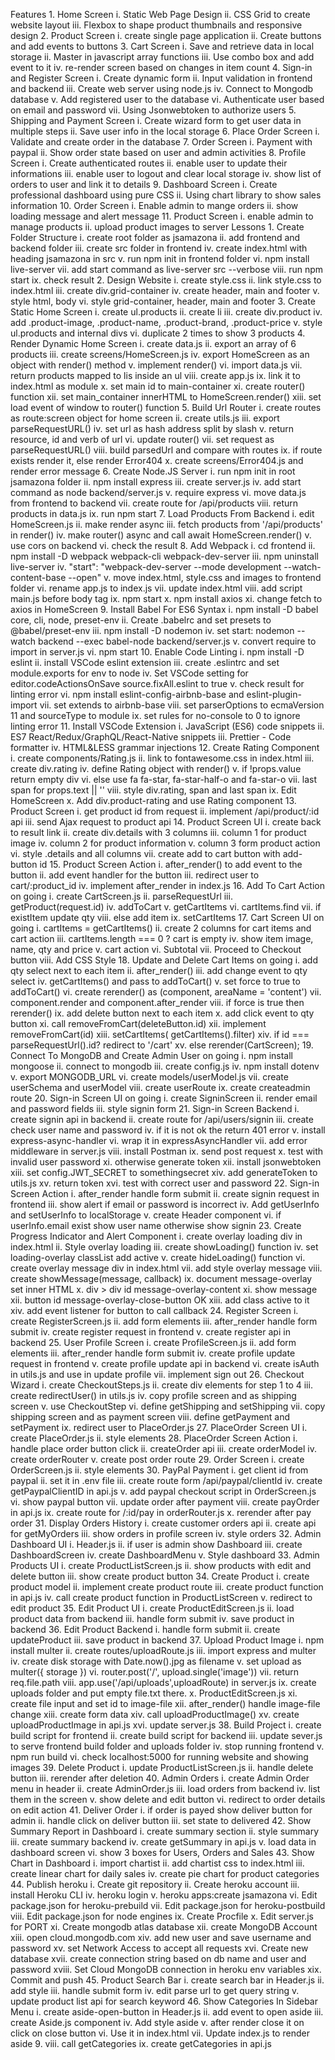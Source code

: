 Features
    1. Home Screen
        i. Static Web Page Design
        ii. CSS Grid to create website layout
        iii. Flexbox to shape product thumbnails and responsive design
    2. Product Screen
        i. create single page application
        ii. Create buttons and add events to buttons
    3. Cart Screen
        i. Save and retrieve data in local storage
        ii. Master in javascript array functions
        iii. Use combo box and add event to it
        iv. re-render screen based on changes in item count
    4. Sign-in and Register Screen
        i. Create dynamic form
        ii. Input validation in frontend and backend
        iii. Create web server using node.js
        iv. Connect to Mongodb database
        v. Add registered user to the database
        vi. Authenticate user based on email and password
        vii. Using Jsonwebtoken to authorize users
    5. Shipping and Payment Screen
        i. Create wizard form to get user data in multiple steps
        ii. Save user info in the local storage
    6. Place Order Screen
        i. Validate and create order in the database
    7. Order Screen
        i. Payment with paypal
        ii. Show order state based on user and admin activities
    8. Profile Screen
        i. Create authenticated routes
        ii. enable user to update their informations
        iii. enable user to logout and clear local storage
        iv. show list of orders to user and link it to details
    9. Dashboard Screen
        i. Create professional dashboard using pure CSS
        ii. Using chart library to show sales information
    10. Order Screen
        i. Enable admin to mange orders
        ii. show loading message and alert message
    11. Product Screen
        i. enable admin to manage products
        ii. upload product images to server
Lessons
    1. Create Folder Structure
        i. create root folder as jsamazona
        ii. add frontend and backend folder
        iii. create src folder in frontend
        iv. create index.html with heading jsamazona in src
        v. run npm init in frontend folder
        vi. npm install live-server
        vii. add start command as live-server src --verbose
        viii. run npm start
        ix. check result
    2. Design Website
        i. create style.css
        ii. link style.css to index.html
        iii. create div.grid-container
        iv. create header, main and footer
        v. style html, body
        vi. style grid-container, header, main and footer
    3. Create Static Home Screen
        i. create ul.products
        ii. create li
        iii. create div.product
        iv. add .product-image, .product-name, .product-brand, .product-price
        v. style ul.products and internal divs
        vi. duplicate 2 times to show 3 products
    4. Render Dynamic Home Screen
        i. create data.js
        ii. export an array of 6 products
        iii. create screens/HomeScreen.js
        iv. export HomeScreen as an object with render() method
        v. implement render()
        vi. import data.js
        vii. return products mapped to lis inside an ul
        viii. create app.js
        ix. link it to index.html as module
        x. set main id to main-container
        xi. create router() function
        xii. set main_container innerHTML to HomeScreen.render()
        xiii. set load event of window to router() function
    5. Build Url Router
        i. create routes as route:screen object for home screen
        ii. create utils.js
        iii. export parseRequestURL()
        iv. set url as hash address split by slash
        v. return resource, id and verb of url
        vi. update router()
        vii. set request as parseRequestURL()
        viii. build parsedUrl and compare with routes
        ix. if route exists render it, else render Error404
        x. create screens/Error404.js and render error message
    6. Create Node.JS Server
        i. run npm init in root jsamazona folder
        ii. npm install express
        iii. create server.js
        iv. add start command as node backend/server.js
        v. require express
        vi. move data.js from frontend to backend
        vii. create route for /api/products
        viii. return products in data.js
        ix. run npm start
    7. Load Products From Backend
        i. edit HomeScreen.js
        ii. make render async
        iii. fetch products from '/api/products' in render()
        iv. make router() async and call await HomeScreen.render()
        v. use cors on backend
        vi. check the result
    8. Add Webpack
        i. cd frontend
        ii. npm install -D webpack webpack-cli webpack-dev-server
        iii. npm uninstall live-server
        iv. "start": "webpack-dev-server --mode development --watch-content-base --open"
        v. move index.html, style.css and images to frontend folder
        vi. rename app.js to index.js
        vii. update index.html
        viii. add script main.js before body tag
        ix. npm start
        x. npm install axios
        xi. change fetch to axios in HomeScreen
    9. Install Babel For ES6 Syntax
        i. npm install -D babel core, cli, node, preset-env
        ii. Create .babelrc and set presets to @babel/preset-env
        iii. npm install -D nodemon
        iv. set start: nodemon --watch backend --exec babel-node backend/server.js
        v. convert require to import in server.js
        vi. npm start
    10. Enable Code Linting
        i. npm install -D eslint
        ii. install VSCode eslint extension
        iii. create .eslintrc and set module.exports for env to node
        iv. Set VSCode setting for editor.codeActionsOnSave source.fixAll.eslint to true
        v. check result for linting error
        vi. npm install eslint-config-airbnb-base and eslint-plugin-import
        vii. set extends to airbnb-base
        viii. set parserOptions to ecmaVersion 11 and sourceType to module
        ix. set rules for no-console to 0 to ignore linting error
    11. Install VSCode Extension
        i. JavaScript (ES6) code snippets
        ii. ES7 React/Redux/GraphQL/React-Native snippets
        iii. Prettier - Code formatter
        iv. HTML&LESS grammar injections
    12. Create Rating Component
        i. create components/Rating.js
        ii. link to fontawesome.css in index.html
        iii. create div.rating
        iv. define Rating object with render()
        v. if !props.value return empty div
        vi. else use fa fa-star, fa-star-half-o and fa-star-o
        vii. last span for props.text || ''
        viii. style div.rating, span and last span
        ix. Edit HomeScreen
        x. Add div.product-rating and use Rating component
    13. Product Screen
        i. get product id from request
        ii. implement /api/product/:id api
        iii. send Ajax request to product api
    14. Product Screen UI
        i. create back to result link
        ii. create div.details with 3 columns
        iii. column 1 for product image
        iv. column 2 for product information
        v. column 3 form product action
        vi. style .details and all columns
        vii. create add to cart button with add-button id
    15. Product Screen Action
        i. after_render() to add event to the button
        ii. add event handler for the button
        iii. redirect user to cart/:product_id
        iv. implement after_render in index.js
    16. Add To Cart Action  on going
        i. create CartScreen.js
        ii. parseRequestUrl
        iii. getProduct(request.id)
        iv. addToCart
        v. getCartItems
        vi. cartItems.find
        vii. if existItem update qty
        viii. else add item
        ix. setCartItems
    17. Cart Screen UI  on going
        i. cartItems = getCartItems()
        ii. create 2 columns for cart items and cart action
        iii. cartItems.length === 0 ? cart is empty
        iv. show item image, name, qty and price
        v. cart action
        vi. Subtotal
        vii. Proceed to Checkout button
        viii. Add CSS Style
    18. Update and Delete Cart Items on going
        i. add qty select next to each item
        ii. after_render()
        iii. add change event to qty select
        iv. getCartItems() and pass to addToCart()
        v. set force to true to addToCart()
        vi. create rerender() as (component, areaName = 'content')
        vii. component.render and component.after_render
        viii. if force is true then rerender()
        ix. add delete button next to each item
        x. add click event to qty button
        xi. call removeFromCart(deleteButton.id)
        xii. implement removeFromCart(id)
        xiii. setCartItems( getCartItems().filter)
        xiv. if id === parseRequestUrl().id? redirect to '/cart'
        xv. else rerender(CartScreen);
    19. Connect To MongoDB and Create Admin User on going
        i. npm install mongoose
        ii. connect to mongodb
        iii. create config.js
        iv. npm install dotenv
        v. export MONGODB_URL
        vi. create models/userModel.js
        vii. create userSchema and userModel
        viii. create userRoute
        ix. create createadmin route
    20. Sign-in Screen UI   on going 
        i. create SigninScreen
        ii. render email and password fields
        iii. style signin form
    21. Sign-in Screen Backend
        i. create signin api in backend
        ii. create route for /api/users/signin
        iii. create check user name and password
        iv. if it is not ok the return 401 error
        v. install express-async-handler
        vi. wrap it in expressAsyncHandler
        vii. add error middleware in server.js
        viii. install Postman
        ix. send post request
        x. test with invalid user password
        xi. otherwise generate token
        xii. install jsonwebtoken
        xiii. set config.JWT_SECRET to somethingsecret
        xiv. add generateToken to utils.js
        xv. return token
        xvi. test with correct user and password
    22. Sign-in Screen Action
        i. after_render handle form submit
        ii. create signin request in frontend
        iii. show alert if email or password is incorrect
        iv. Add getUserInfo and setUserInfo to localStorage
        v. create Header component
        vi. if userInfo.email exist show user name otherwise show signin
    23. Create Progress Indicator and Alert Component
        i. create overlay loading div in index.html
        ii. Style overlay loading
        iii. create showLoading() function
        iv. set loading-overlay classList add active
        v. create hideLoading() function
        vi. create overlay message div in index.html
        vii. add style overlay message
        viii. create showMessage(message, callback)
        ix. document message-overlay set inner HTML
        x. div > div id message-overlay-content
        xi. show message
        xii. button id message-overlay-close-button OK
        xiii. add class active to it
        xiv. add event listener for button to call callback
    24. Register Screen
        i. create RegisterScreen.js
        ii. add form elements
        iii. after_render handle form submit
        iv. create register request in frontend
        v. create register api in backend
    25. User Profile Screen
        i. create ProfileScreen.js
        ii. add form elements
        iii. after_render handle form submit
        iv. create profile update request in frontend
        v. create profile update api in backend
        vi. create isAuth in utils.js and use in update profile
        vii. implement sign out
    26. Checkout Wizard
        i. create CheckoutSteps.js
        ii. create div elements for step 1 to 4
        iii. create redirectUser() in utils.js
        iv. copy profile screen and as shipping screen
        v. use CheckoutStep
        vi. define getShipping and setShipping
        vii. copy shipping screen and as payment screen
        viii. define getPayment and setPayment
        ix. redirect user to PlaceOrder.js
    27. PlaceOrder Screen UI
        i. create PlaceOrder.js
        ii. style elements
    28. PlaceOrder Screen Action
        i. handle place order button click
        ii. createOrder api
        iii. create orderModel
        iv. create orderRouter
        v. create post order route
    29. Order Screen
        i. create OrderScreen.js
        ii. style elements
    30. PayPal Payment
        i. get client id from paypal
        ii. set it in .env file
        iii. create route form /api/paypal/clientId
        iv. create getPaypalClientID in api.js
        v. add paypal checkout script in OrderScreen.js
        vi. show paypal button
        vii. update order after payment
        viii. create payOrder in api.js
        ix. create route for /:id/pay in orderRouter.js
        x. rerender after pay order
    31. Display Orders History
        i. create customer orders api
        ii. create api for getMyOrders
        iii. show orders in profile screen
        iv. style orders
    32. Admin Dashboard UI
        i. Header.js
        ii. if user is admin show Dashboard
        iii. create DashboardScreen
        iv. create DashboardMenu
        v. Style dashboard
    33. Admin Products UI
        i. create ProductListScreen.js
        ii. show products with edit and delete button
        iii. show create product button
    34. Create Product
        i. create product model
        ii. implement create product route
        iii. create product function in api.js
        iv. call create product function in ProductListScreen
        v. redirect to edit product
    35. Edit Product UI
        i. create ProductEditScreen.js
        ii. load product data from backend
        iii. handle form submit
        iv. save product in backend
    36. Edit Product Backend
        i. handle form submit
        ii. create updateProduct
        iii. save product in backend
    37. Upload Product Image
        i. npm install multer
        ii. create routes/uploadRoute.js
        iii. import express and multer
        iv. create disk storage with Date.now().jpg as filename
        v. set upload as multer({ storage })
        vi. router.post('/', upload.single('image'))
        vii. return req.file.path
        viii. app.use('/api/uploads',uploadRoute) in server.js
        ix. create uploads folder and put empty file.txt there.
        x. ProductEditScreen.js
        xi. create file input and set id to image-file
        xii. after_render() handle image-file change
        xiii. create form data
        xiv. call uploadProductImage()
        xv. create uploadProductImage in api.js
        xvi. update server.js
    38. Build Project
        i. create build script for frontend
        ii. create build script for backend
        iii. update sever.js to serve frontend build folder and uploads folder
        iv. stop running frontend
        v. npm run build
        vi. check localhost:5000 for running website and showing images
    39. Delete Product
        i. update ProductListScreen.js
        ii. handle delete button
        iii. rerender after deletion
    40. Admin Orders
        i. create Admin Order menu in header
        ii. create AdminOrder.js
        iii. load orders from backend
        iv. list them in the screen
        v. show delete and edit button
        vi. redirect to order details on edit action
    41. Deliver Order
        i. if order is payed show deliver button for admin
        ii. handle click on deliver button
        iii. set state to delivered
    42. Show Summary Report in Dashboard
        i. create summary section
        ii. style summary
        iii. create summary backend
        iv. create getSummary in api.js
        v. load data in dashboard screen
        vi. show 3 boxes for Users, Orders and Sales
    43. Show Chart in Dashboard
        i. import chartist
        ii. add chartist css to index.html
        iii. create linear chart for daily sales
        iv. create pie chart for product categories
    44. Publish heroku
        i. Create git repository
        ii. Create heroku account
        iii. install Heroku CLI
        iv. heroku login
        v. heroku apps:create jsamazona
        vi. Edit package.json for heroku-prebuild
        vii. Edit package.json for heroku-postbuild
        viii. Edit package.json for node engines
        ix. Create Procfile
        x. Edit server.js for PORT
        xi. Create mongodb atlas database
        xii. create MongoDB Account
        xiii. open cloud.mongodb.com
        xiv. add new user and save username and password
        xv. set Network Access to accept all requests
        xvi. Create new database
        xvii. create connection string based on db name and user and password
        xviii. Set Cloud MongoDB connection in heroku env variables
        xix. Commit and push
    45. Product Search Bar
        i. create search bar in Header.js
        ii. add style
        iii. handle submit form
        iv. edit parse url to get query string
        v. update product list api for search keyword
    46. Show Categories In Sidebar Menu
        i. create aside-open-button in Header.js
        ii. add event to open aside
        iii. create Aside.js component
        iv. Add style aside
        v. after render close it on click on close button
        vi. Use it in index.html
        vii. Update index.js to render aside 9.
        viii. call getCategories
        ix. create getCategories in api.js
